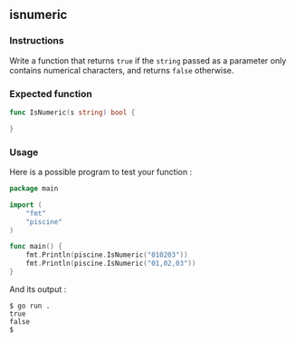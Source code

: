 ## isnumeric

### Instructions

Write a function that returns `true` if the `string` passed as a parameter only contains numerical characters, and returns `false` otherwise.

### Expected function

```go
func IsNumeric(s string) bool {

}
```

### Usage

Here is a possible program to test your function :

```go
package main

import (
	"fmt"
	"piscine"
)

func main() {
	fmt.Println(piscine.IsNumeric("010203"))
	fmt.Println(piscine.IsNumeric("01,02,03"))
}
```

And its output :

```console
$ go run .
true
false
$
```
